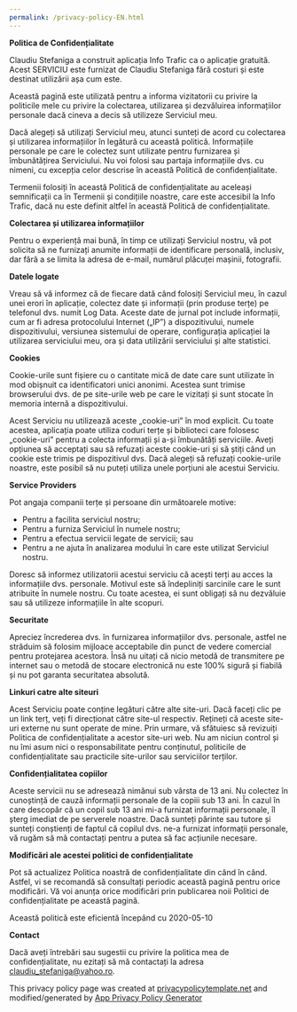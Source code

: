 ```yaml
---
permalink: /privacy-policy-EN.html
---
```


**Politica de Confidențialitate**

Claudiu Stefaniga a construit aplicația Info Trafic ca o aplicație gratuită. Acest SERVICIU este furnizat de Claudiu Stefaniga fără costuri și este destinat utilizării așa cum este.

Această pagină este utilizată pentru a informa vizitatorii cu privire la politicile mele cu privire la colectarea, utilizarea și dezvăluirea informațiilor personale dacă cineva a decis să utilizeze Serviciul meu.

Dacă alegeți să utilizați Serviciul meu, atunci sunteți de acord cu colectarea și utilizarea informațiilor în legătură cu această politică. Informațiile personale pe care le colectez sunt utilizate pentru furnizarea și îmbunătățirea Serviciului. Nu voi folosi sau partaja informațiile dvs. cu nimeni, cu excepția celor descrise în această Politică de confidențialitate.

Termenii folosiți în această Politică de confidențialitate au aceleași semnificații ca în Termenii și condițiile noastre, care este accesibil la Info Trafic, dacă nu este definit altfel în această Politică de confidențialitate.

**Colectarea și utilizarea informațiilor**

Pentru o experiență mai bună, în timp ce utilizați Serviciul nostru, vă pot solicita să ne furnizați anumite informații de identificare personală, inclusiv, dar fără a se limita la adresa de e-mail, numărul plăcuței mașinii, fotografii.

**Datele logate**

Vreau să vă informez că de fiecare dată când folosiți Serviciul meu, în cazul unei erori în aplicație, colectez date și informații (prin produse terțe) pe telefonul dvs. numit Log Data. Aceste date de jurnal pot include informații, cum ar fi adresa protocolului Internet („IP”) a dispozitivului, numele dispozitivului, versiunea sistemului de operare, configurația aplicației la utilizarea serviciului meu, ora și data utilizării serviciului și alte statistici. 

**Cookies**

Cookie-urile sunt fișiere cu o cantitate mică de date care sunt utilizate în mod obișnuit ca identificatori unici anonimi. Acestea sunt trimise browserului dvs. de pe site-urile web pe care le vizitați și sunt stocate în memoria internă a dispozitivului.

Acest Serviciu nu utilizează aceste „cookie-uri” în mod explicit. Cu toate acestea, aplicația poate utiliza coduri terțe și biblioteci care folosesc „cookie-uri” pentru a colecta informații și a-și îmbunătăți serviciile. Aveți opțiunea să acceptați sau să refuzați aceste cookie-uri și să știți când un cookie este trimis pe dispozitivul dvs. Dacă alegeți să refuzați cookie-urile noastre, este posibil să nu puteți utiliza unele porțiuni ale acestui Serviciu.

**Service Providers**

Pot angaja companii terțe și persoane din următoarele motive:

* Pentru a facilita serviciul nostru;
* Pentru a furniza Serviciul în numele nostru;
* Pentru a efectua servicii legate de servicii; sau
* Pentru a ne ajuta în analizarea modului în care este utilizat Serviciul nostru.

Doresc să informez utilizatorii acestui serviciu că acești terți au acces la informațiile dvs. personale. Motivul este să îndepliniți sarcinile care le sunt atribuite în numele nostru. Cu toate acestea, ei sunt obligați să nu dezvăluie sau să utilizeze informațiile în alte scopuri.

**Securitate**

Apreciez încrederea dvs. în furnizarea informațiilor dvs. personale, astfel ne străduim să folosim mijloace acceptabile din punct de vedere comercial pentru protejarea acestora. Însă nu uitați că nicio metodă de transmitere pe internet sau o metodă de stocare electronică nu este 100% sigură și fiabilă și nu pot garanta securitatea absolută.

**Linkuri catre alte siteuri**

Acest Serviciu poate conține legături către alte site-uri. Dacă faceți clic pe un link terț, veți fi direcționat către site-ul respectiv. Rețineți că aceste site-uri externe nu sunt operate de mine. Prin urmare, vă sfătuiesc să revizuiți Politica de confidențialitate a acestor site-uri web. Nu am niciun control și nu îmi asum nici o responsabilitate pentru conținutul, politicile de confidențialitate sau practicile site-urilor sau serviciilor terților.

**Confidențialitatea copiilor**

Aceste servicii nu se adresează nimănui sub vârsta de 13 ani. Nu colectez în cunoștință de cauză informații personale de la copiii sub 13 ani. În cazul în care descopăr că un copil sub 13 ani mi-a furnizat informații personale, îl șterg imediat de pe serverele noastre. Dacă sunteți părinte sau tutore și sunteți conștienți de faptul că copilul dvs. ne-a furnizat informații personale, vă rugăm să mă contactați pentru a putea să fac acțiunile necesare.

**Modificări ale acestei politici de confidențialitate**

Pot să actualizez Politica noastră de confidențialitate din când în când. Astfel, vi se recomandă să consultați periodic această pagină pentru orice modificări. Vă voi anunța orice modificări prin publicarea noii Politici de confidențialitate pe această pagină.

Această politică este eficientă începând cu 2020-05-10

**Contact**

Dacă aveți întrebări sau sugestii cu privire la politica mea de confidențialitate, nu ezitați să mă contactați la adresa claudiu_stefaniga@yahoo.ro.

This privacy policy page was created at [privacypolicytemplate.net](https://privacypolicytemplate.net) and modified/generated by [App Privacy Policy Generator](https://app-privacy-policy-generator.firebaseapp.com/)
